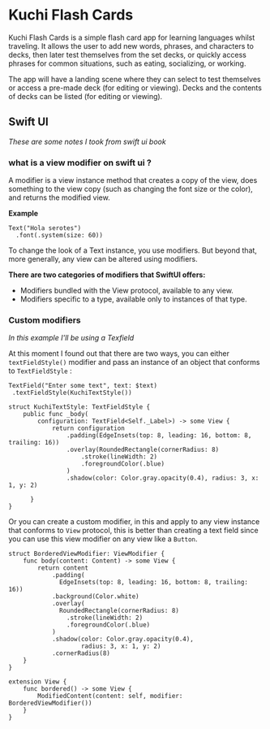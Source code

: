 #  Kuchi Flash Cards

Kuchi Flash Cards is a simple flash card app for learning languages whilst traveling. It allows the user to add new words, phrases, and characters to decks, then later test themselves from the set decks, or quickly access phrases for common situations, such as eating, socializing, or working.

The app will have a landing scene where they can select to test themselves or access a pre-made deck (for editing or viewing). Decks and the contents of decks can be listed (for editing or viewing).


## Swift UI 
_These are some notes I took from swift ui book_
### **what is a view modifier on swift ui ?**

A modifier is a view instance method that creates a copy of the view, does something to the view copy (such as changing the font size or the color), and returns the modified view.

**Example**

```
Text("Hola serotes")
  .font(.system(size: 60))
```

To change the look of a Text instance, you use modifiers. But beyond that, more generally, any view can be altered using modifiers.

**There are two categories of modifiers that SwiftUI offers:**

- Modifiers bundled with the View protocol, available to any view.
- Modifiers specific to a type, available only to instances of that type.

### Custom modifiers

_In this example I'll be using a Texfield_

At this moment I found out that there are two ways, you can either `textFieldStyle()` modifier and pass an instance of an object that conforms to `TextFieldStyle` :

```
TextField("Enter some text", text: $text)
 .textFieldStyle(KuchiTextStyle())
```

```
struct KuchiTextStyle: TextFieldStyle {
    public func _body(
        configuration: TextField<Self._Label>) -> some View {
            return configuration
                .padding(EdgeInsets(top: 8, leading: 16, bottom: 8, trailing: 16))
                .overlay(RoundedRectangle(cornerRadius: 8)
                    .stroke(lineWidth: 2)
                    .foregroundColor(.blue)
                )
                .shadow(color: Color.gray.opacity(0.4), radius: 3, x: 1, y: 2)
          
      }
}
```

Or you can create a custom modifier, in this and apply to any view instance that conforms to `View` protocol, this is better than creating a text field since you can use this view modifier on any view like a `Button`. 


```
struct BorderedViewModifier: ViewModifier {
    func body(content: Content) -> some View {
        return content
            .padding(
              EdgeInsets(top: 8, leading: 16, bottom: 8, trailing: 16))
            .background(Color.white)
            .overlay(
              RoundedRectangle(cornerRadius: 8)
                .stroke(lineWidth: 2)
                .foregroundColor(.blue)
            )
            .shadow(color: Color.gray.opacity(0.4),
                    radius: 3, x: 1, y: 2)
            .cornerRadius(8)
    }
}

extension View {
    func bordered() -> some View {
        ModifiedContent(content: self, modifier: BorderedViewModifier())
    }
}
```
 